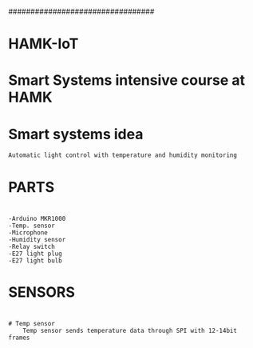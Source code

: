 #################################
# 	   HAMK-IoT		#
#      Smart Systems intensive course at HAMK	#

# Smart systems idea
	Automatic light control with temperature and humidity monitoring

#			#
#	PARTS		#
#			#

	-Arduino MKR1000
	-Temp. sensor
	-Microphone
	-Humidity sensor
	-Relay switch
	-E27 light plug
	-E27 light bulb

#			#
#	SENSORS		#
#			#
	# Temp sensor
		Temp sensor sends temperature data through SPI with 12-14bit frames
